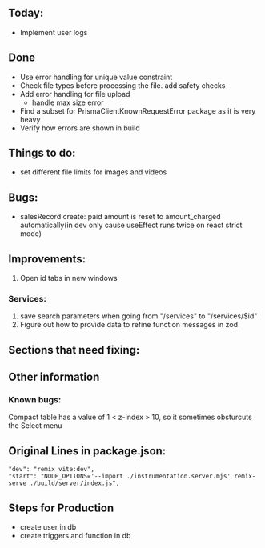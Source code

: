 ## Today:

- Implement user logs

## Done

- Use error handling for unique value constraint
- Check file types before processing the file. add safety checks
- Add error handling for file upload
  - handle max size error
- Find a subset for PrismaClientKnownRequestError package as it is very heavy
- Verify how errors are shown in build



## Things to do:

- set different file limits for images and videos


## Bugs:

- salesRecord create: paid amount is reset to amount_charged automatically(in dev only cause useEffect runs twice on react strict mode)



## Improvements:

1. Open id tabs in new windows

### Services:

1. save search parameters when going from "/services" to "/services/$id"
2. Figure out how to provide data to refine function messages in zod




## Sections that need fixing:

## Other information

### Known bugs:
Compact table has a value of 1 < z-index > 10, so it sometimes obsturcuts the Select  menu





## Original Lines in package.json:

    "dev": "remix vite:dev",
    "start": "NODE_OPTIONS='--import ./instrumentation.server.mjs' remix-serve ./build/server/index.js",


## Steps for Production

- create user in db
- create triggers and function in db